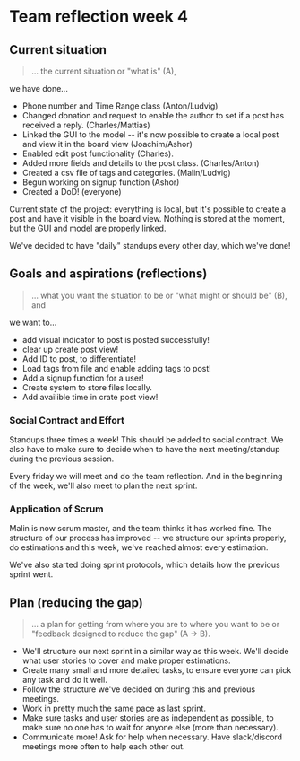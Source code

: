 # Team reflection week 4

## Current situation 
> ... the current situation or "what is" (A),

we have done...
* Phone number and Time Range class (Anton/Ludvig)
* Changed donation and request to enable the author to set if a post has received a reply. (Charles/Mattias)
* Linked the GUI to the model -- it's now possible to create a local post and view it in the board view (Joachim/Ashor)
* Enabled edit post functionality (Charles).
* Added more fields and details to the post class. (Charles/Anton)
* Created a csv file of tags and categories. (Malin/Ludvig)
* Begun working on signup function (Ashor)
* Created a DoD! (everyone)

Current state of the project: everything is local, but it's possible to create a post and have it visible in the board view. Nothing is stored at the moment, but the GUI and model are properly linked. 

We've decided to have "daily" standups every other day, which we've done! 

## Goals and aspirations (reflections)
> ... what you want the situation to be or "what might or should be" (B), and

we want to... 
* add visual indicator to post is posted successfully! 
* clear up create post view!
* Add ID to post, to differentiate!
* Load tags from file and enable adding tags to post!
* Add a signup function for a user!
* Create system to store files locally. 
* Add availible time in crate post view!

### Social Contract and Effort
Standups three times a week! This should be added to social contract. We also have to make sure to decide when to have the next meeting/standup during the previous session. 

Every friday we will meet and do the team reflection. And in the beginning of the week, we'll also meet to plan the next sprint.

### Application of Scrum
Malin is now scrum master, and the team thinks it has worked fine. The structure of our process has improved -- we structure our sprints properly, do estimations and this week, we've reached almost every estimation. 

We've also started doing sprint protocols, which details how the previous sprint went.

## Plan (reducing the gap)
> ... a plan for getting from where you are to where you want to be or "feedback designed to reduce the gap" (A -> B).

* We'll structure our next sprint in a similar way as this week. We'll decide what user stories to cover and make proper estimations. 
* Create many small and more detailed tasks, to ensure everyone can pick any task and do it well.
* Follow the structure we've decided on during this and previous meetings.
* Work in pretty much the same pace as last sprint. 
* Make sure tasks and user stories are as independent as possible, to make sure no one has to wait for anyone else (more than necessary). 
* Communicate more! Ask for help when necessary. Have slack/discord meetings more often to help each other out.

